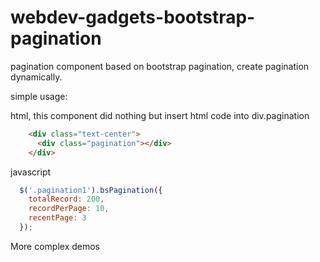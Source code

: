 # webdev-gadgets-bootstrap-pagination
pagination component based on bootstrap pagination, create pagination dynamically.


simple usage:

html, this component did nothing but insert html code into div.pagination
``` html
    <div class="text-center">
      <div class="pagination"></div>
    </div>
```

javascript
``` js
  $('.pagination1').bsPagination({
    totalRecord: 200,
    recordPerPage: 10,
    recentPage: 3
  });
```

More complex demos